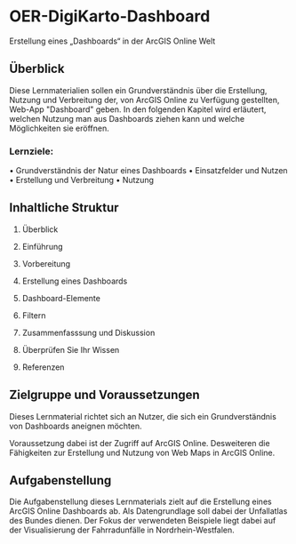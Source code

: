 # OER-DigiKarto-Dashboard
Erstellung eines „Dashboards“ in der ArcGIS Online Welt
## Überblick
Diese Lernmaterialien sollen ein Grundverständnis über die Erstellung, Nutzung und Verbreitung der, von ArcGIS Online zu Verfügung gestellten, Web-App "Dashboard" geben. In den folgenden Kapitel wird erläutert, welchen Nutzung man aus Dashboards ziehen kann und welche Möglichkeiten sie eröffnen.

### Lernziele:

• Grundverständnis der Natur eines Dashboards
• Einsatzfelder und Nutzen
• Erstellung und Verbreitung
• Nutzung


## Inhaltliche Struktur


1.  Überblick

2.  Einführung

3.  Vorbereitung

4.  Erstellung eines Dashboards

5.  Dashboard-Elemente

6.  Filtern

7.  Zusammenfasssung und Diskussion

8.  Überprüfen Sie Ihr Wissen

9.  Referenzen



## Zielgruppe und Voraussetzungen
Dieses Lernmaterial richtet sich an Nutzer, die sich ein Grundverständnis von Dashboards aneignen möchten.

Voraussetzung dabei ist der Zugriff auf ArcGIS Online. Desweiteren die Fähigkeiten zur Erstellung und Nutzung von Web Maps in ArcGIS Online.


## Aufgabenstellung 
Die Aufgabenstellung dieses Lernmaterials zielt auf die Erstellung eines ArcGIS Online Dashboards ab. Als Datengrundlage soll dabei der Unfallatlas des Bundes dienen. Der Fokus der verwendeten Beispiele liegt dabei auf der Visualisierung der Fahrradunfälle in Nordrhein-Westfalen.
